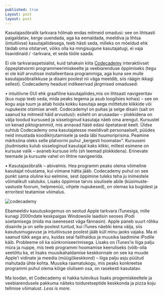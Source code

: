 ```yaml
---
published: true
Layout: post
layout: post
---
```




Kasutajasõbralik tarkvara hõlmab endas mitmeid omadusi: see on lihtsasti paigaldatav, kerge uuendada, aga ka eemaldada, meeldiva ja lihtsa (intuitiivse) kasutajaliidesega, teeb  hästi seda, milleks on mõeldud ehk täidab oma otstarvet, võiks olla ka mingisugune kasutajatugi, ei vaja lisavidinaid / -tarkvara, et seda tööle saada. 

Ei ole tarkvaraspetsialist, kuid tahaksin kiita [Codecademy](https://www.codecademy.com/) interaktiivset õppeplatvormi  programmeerimiskeelte ja veebiarenduse õppimiseks (tegu ei ole küll arvutisse installeeritava programmiga, aga kuna see mulle kasutajasõbralikkuse ja disaini poolest nii väga meeldib, siis räägin ikkagi sellest). Codecademy headust indikeerivad järgmised omadused:

•	intuitiivne GUI ehk graafiline kasutajaliides,mis on lihtsasti navigeeritav (kus nupp teeb seda, mida peaks tegema ja asub loogilsies kohas) – see on kogu asja tuum ja aitab hoida kokku kasutaja aega mõttetute klikkide või nupukeste otsimise arvelt. Codecademyl on puhas ja selge disain (sait on saanud ka mitmeid häid arvustusi): esileht on arusaadav – plokkidena on välja toodud kursused ja sisseloginud kasutaja näeb oma arengut. Kursustel on kenad piktogrammid, mis annavad hästi edasi õpetatavat keelt. Üldse suhtub Codecademy oma kasutajatesse meeldivalt personaalselt, püüdes neid innustada koodikirjutamisele ja seda läbi huumoriprisma. Peamine märksõna oleks selle platvormi puhul „kergesti hoomatav“. Kursuseni jõudmiseks kulub sisseloginud kasutajal kaks klikki, millest esimene on kursuse valik – avaneb kursuse info (sh teemad plokkidena). Erinevate teemade ja kursuste vahel on lihtne navigeerida. 

•	Kasutajasõbralik – abivalmis. Hea programm peaks olema võimeline kasutajat nõustama, kui viimane hätta jääb. Codecademy puhul on see punkt sama oluline kui eelmine, sest õppimine tuleks teha ju inimestele võimalikult valutuks. Lisaks õppimise tarvis sisulisele abile (küsimuste-vastuste foorum, helpmenüü, vihjete nupukesed), on olemas ka bugidest ja erroritest teatamise võimalus.


![codecademy](/images/codecademy.jpg "codecademy")

Ebameeldiv kasutuskogemus on seotud Apple tarkvara iTunesiga, mille kunagi 2000ndate keskpaigas Windowsile laadisin seoses iPodi soetamisega (mida ma iseenesest väga fännasin). Apple paneb suurt rõhku disainile ja on selle poolest tuntud, kui iTunes näebki kena välja, siis kasutusmugavuse ja intuitiivsuse poolest jääb küll minu jaoks vajaka. Ma ei saanud tükk aega aru, kuidas seal failihaldus ja muusika  laadimine iPodile käib. Probleeme oli ka sünkroniseerimisega. Lisaks on iTunes’is liiga palju müra ja nuppe, mis teeb programmi hoomamise keeruliseks (võib-olla seetõttu ka, et lisaks muusikahaldamise keskkonnale on see ka muude Apple’i vidinate ja meedia (müügi)keskkond) – liiga palju asju püütud mahutada ühte kohta. Muusika raamatukogu, mis peaks konkreetse programmi puhul olema kõige olulisem osa, on rasekesti kasutatav. 

Ma loodan, et Codecademy ei hakka tulevikus lisaks progemiskeeltele ja veebiarendusele pakkuma näiteks toiduretseptide keskkonda ja pizza koju tellmise võimalust. _Less is more_.
